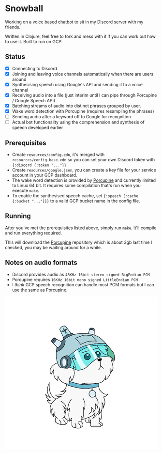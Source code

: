 # Snowball

Working on a voice based chatbot to sit in my Discord server with my friends.

Written in Clojure, feel free to fork and mess with it if you can work out how to use it. Built to run on GCP.

## Status

 * [x] Connecting to Discord
 * [x] Joining and leaving voice channels automatically when there are users around
 * [x] Synthesising speech using Google's API and sending it to a voice channel
 * [x] Receiving audio into a file (just interim until I can pipe through Porcupine / Google Speech API)
 * [x] Batching streams of audio into distinct phrases grouped by user.
 * [x] Wake word detection with Porcupine (requires resampling the phrases)
 * [ ] Sending audio after a keyword off to Google for recognition
 * [ ] Actual bot functionality using the comprehension and synthesis of speech developed earlier

## Prerequisites

 * Create `resources/config.edn`, it's merged with `resources/config.base.edn` so you can set your own Discord token with `{:discord {:token "..."}}`.
 * Create `resources/google.json`, you can create a key file for your service account in your GCP dashboard.
 * The wake word detection is provided by [Porcupine][] and currently limited to Linux 64 bit. It requires some compilation that's run when you execute `make`.
 * To enable the synthesised speech cache, set `{:speech {:cache {:bucket "..."}}}` to a valid GCP bucket name in the config file.

## Running

After you've met the prerequisites listed above, simply run `make`. It'll compile and run everything required.

This will download the [Porcupine][] repository which is about 3gb last time I checked, you may be waiting around for a while.

## Notes on audio formats

 * Discord provides audio as `48KHz 16bit stereo signed BigEndian PCM`
 * Porcupine requires `16KHz 16bit mono signed LittleEndian PCM`
 * I _think_ GCP speech recognition can handle most PCM formats but I can use the same as Porcupine.

![](images/snowball.png)

[Porcupine]: https://github.com/picovoice/porcupine
